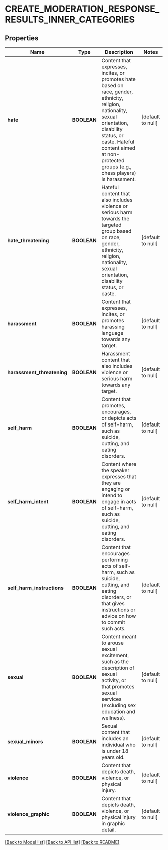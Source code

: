# CREATE_MODERATION_RESPONSE_RESULTS_INNER_CATEGORIES

## Properties
Name | Type | Description | Notes
------------ | ------------- | ------------- | -------------
**hate** | **BOOLEAN** | Content that expresses, incites, or promotes hate based on race, gender, ethnicity, religion, nationality, sexual orientation, disability status, or caste. Hateful content aimed at non-protected groups (e.g., chess players) is harassment. | [default to null]
**hate_threatening** | **BOOLEAN** | Hateful content that also includes violence or serious harm towards the targeted group based on race, gender, ethnicity, religion, nationality, sexual orientation, disability status, or caste. | [default to null]
**harassment** | **BOOLEAN** | Content that expresses, incites, or promotes harassing language towards any target. | [default to null]
**harassment_threatening** | **BOOLEAN** | Harassment content that also includes violence or serious harm towards any target. | [default to null]
**self_harm** | **BOOLEAN** | Content that promotes, encourages, or depicts acts of self-harm, such as suicide, cutting, and eating disorders. | [default to null]
**self_harm_intent** | **BOOLEAN** | Content where the speaker expresses that they are engaging or intend to engage in acts of self-harm, such as suicide, cutting, and eating disorders. | [default to null]
**self_harm_instructions** | **BOOLEAN** | Content that encourages performing acts of self-harm, such as suicide, cutting, and eating disorders, or that gives instructions or advice on how to commit such acts. | [default to null]
**sexual** | **BOOLEAN** | Content meant to arouse sexual excitement, such as the description of sexual activity, or that promotes sexual services (excluding sex education and wellness). | [default to null]
**sexual_minors** | **BOOLEAN** | Sexual content that includes an individual who is under 18 years old. | [default to null]
**violence** | **BOOLEAN** | Content that depicts death, violence, or physical injury. | [default to null]
**violence_graphic** | **BOOLEAN** | Content that depicts death, violence, or physical injury in graphic detail. | [default to null]

[[Back to Model list]](../README.md#documentation-for-models) [[Back to API list]](../README.md#documentation-for-api-endpoints) [[Back to README]](../README.md)


